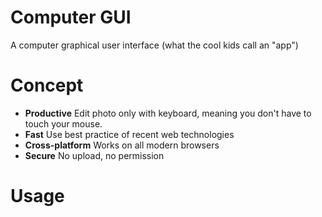# Computer GUI 

A computer graphical user interface (what the cool kids call an "app")

# Concept

- **Productive** Edit photo only with keyboard, meaning you don't have to touch your mouse.
- **Fast** Use best practice of recent web technologies
- **Cross-platform** Works on all modern browsers
- **Secure** No upload, no permission

# Usage
